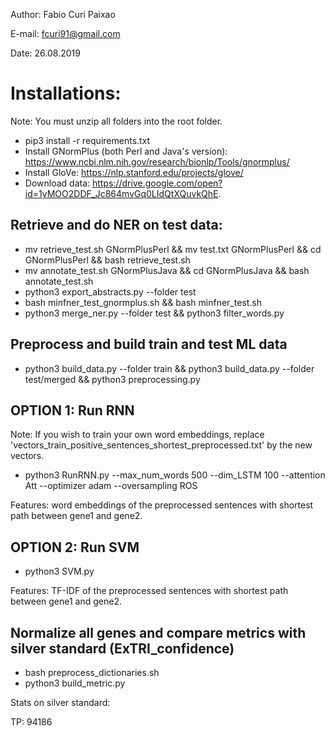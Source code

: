 Author: Fabio Curi Paixao 

E-mail: fcuri91@gmail.com

Date: 26.08.2019

# Installations:

Note: You must unzip all folders into the root folder.

* pip3 install -r requirements.txt
* Install GNormPlus (both Perl and Java's version): https://www.ncbi.nlm.nih.gov/research/bionlp/Tools/gnormplus/
* Install GloVe: https://nlp.stanford.edu/projects/glove/
* Download data: https://drive.google.com/open?id=1yMOO2DDF_Jc864mvGq0LIdQtXQuvkQhE.

## Retrieve and do NER on test data:

   * mv retrieve_test.sh GNormPlusPerl && mv test.txt GNormPlusPerl && cd GNormPlusPerl && bash retrieve_test.sh
   * mv annotate_test.sh GNormPlusJava && cd GNormPlusJava && bash annotate_test.sh
   * python3 export_abstracts.py --folder test
   * bash minfner_test_gnormplus.sh && bash minfner_test.sh
   * python3 merge_ner.py --folder test && python3 filter_words.py

## Preprocess and build train and test ML data

   * python3 build_data.py --folder train && python3 build_data.py --folder test/merged && python3 preprocessing.py

## OPTION 1: Run RNN

Note: If you wish to train your own word embeddings, replace 'vectors_train_positive_sentences_shortest_preprocessed.txt' by the new vectors.

   * python3 RunRNN.py --max_num_words 500 --dim_LSTM 100 --attention Att --optimizer adam --oversampling ROS
   
Features: word embeddings of the preprocessed sentences with shortest path between gene1 and gene2.
   
## OPTION 2: Run SVM

   * python3 SVM.py
   
Features: TF-IDF of the preprocessed sentences with shortest path between gene1 and gene2.

## Normalize all genes and compare metrics with silver standard (ExTRI_confidence)

   * bash preprocess_dictionaries.sh
   * python3 build_metric.py
   

Stats on silver standard:

TP: 94186
